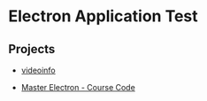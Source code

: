 # Electron Application Test

## Projects

- [videoinfo](./videoinfo/)

- [Master Electron - Course Code](./master-electron/README.md)